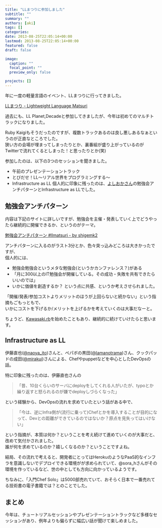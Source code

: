 ```yaml
---
title: "LLまつりに参加しました"
subtitle: ""
summary: ""
authors: [aki]
tags: []
categories: 
date: 2013-08-25T22:05:14+00:00
lastmod: 2013-08-25T22:05:14+00:00
featured: false
draft: false

image:
  caption: ""
  focal_point: ""
  preview_only: false

projects: []
---
```

年に一度の軽量言語のイベント、LLまつりに行ってきました。

[LLまつり - Lightweight Language Matsuri](http://ll.jus.or.jp/2013/)

過去にも、LL Planet,Decadeと参加してきましたが、今年は初めてのマルチトラックになりました。

Ruby Kaigiもそうだったのですが、複数トラックあるのは良し悪しあるなぁというのが正直なところでした。  
狭い方の会場が埋まってしまったりとか、裏番組が盛り上がっているのがTwitterで流れてくるとしまった！と思ったりとか(笑)

参加したのは、以下の3つのセッションを聞きました。

- 午前のプレゼンテーショントラック
- とびだせ！LL〜リアル世界をプログラミングする〜
- Infrastructure as LL
個人的に印象に残ったのは、[よしおかさん](https://twitter.com/hyoshiok)の勉強会アンチパターンとInfrastructure as LLでした。

## 勉強会アンチパターン
内容は下記のサイトに詳しいですが、勉強会を主催・発表していく上でどうやったら継続的に開催できるか、というのがテーマ。

[勉強会アンチパターン #llmatsuri - by shigemk2](http://d.hatena.ne.jp/shigemk2/20130824/1377310877)

アンチパターンに入るのがラスト3分とか、色々突っ込みどころは大きかったですが、  
個人的には、

- 勉強会勉強会というメタな勉強会(というかカンファレンス？)がある
- 「月に300以上のIT勉強会が開催している。その成功・失敗を共有できたらいいのでは」
- いかに価値を創造するか？
という点に共感、というか考えさせられました。

「開催/発表/参加コストよりメリットのほうが上回らないと続かない」という指摘もごもっともで、  
いかにコストを下げるか/メリットを上げるかを考えていくのは大事だなーと。

ちょうど、[Kawasaki.rb](https://sites.google.com/site/kawasakirb/)を始めたこともあり、継続的に続けていけたらと思います。

## Infrastructure as LL
伊藤直也([@naoya\_ito](https://twitter.com/naoya_ito))さんと、ペパボの黒田([@lamanotrama](https://twitter.com/lamanotrama))さん、クックパッドの成田([@mirakui](https://twitter.com/mirakui))さんによる、Chefやpuppetなどを中心としたDevOpsの話。

特に印象に残ったのは、伊藤直也さんの

> 「昔、10台くらいのサーバにdeployをしてくれる人がいたが、typoとか繰り返すと怒られるのが嫌でdeployしづらくなった」

という経験から、DevOpsの流れを求めていたという話がある中で、

> 「今は、逆にInfra側が(流行に乗って)Chefとかを導入することが目的になって、Devとの距離ができているのではないか？原点を見失ってはいけない」

という指摘が、本質は何か？ということを考え続けて進めていくのが大事だと、改めて気付かされました。  
誰が何を求めているのか？嬉しくなるのか？ということですよね。

結局、その流れで考えると、開発者にとってはHerokuのようなPaaS的なインフラを意識しないでデプロイできる環境がが求められていて、@sora\_hさんがその環境を作っているなど、世の中としても方向に向かっているようです。

ちなみに、「入門Chef Solo」は5000部売れていて、おそらく日本で一番売れてる技術書の電子書籍では？とのことでした。

## まとめ
今年は、チュートリアルセッションやプレゼンテーショントラックなど多様なセッションがあり、例年よりも偏らずに幅広い話が聞けて楽しめました。
